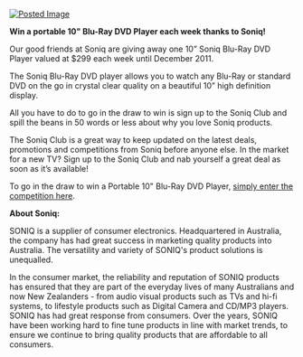 [![Posted Image](http://www.aclpro.com.au/images/soniqbanner300.jpg)](http://www.soniq.com.au/competition_soniqclub/soniqclub_competition_reg.php)





**Win a portable 10" Blu-Ray DVD Player each week thanks to Soniq!**




Our good friends at Soniq are giving away one 10” Soniq Blu-Ray DVD Player valued at $299 each week until December 2011.





The Soniq Blu-Ray DVD player allows you to watch any Blu-Ray or standard DVD on the go in crystal clear quality on a beautiful 10” high definition display.





All you have to do to go in the draw to win is sign up to the Soniq Club and spill the beans in 50 words or less about why you love Soniq products.





The Soniq Club is a great way to keep updated on the latest deals, promotions and competitions from Soniq before anyone else. In the market for a new TV? Sign up to the Soniq Club and nab yourself a great deal as soon as it’s available!





To go in the draw to win a Portable 10" Blu-Ray DVD Player, 
[simply enter the competition here](http://www.soniq.com.au/competition_soniqclub/soniqclub_competition_reg.php).






**About Soniq:**


SONIQ is a supplier of consumer electronics. Headquartered in Australia, the company has had great success in marketing quality products into Australia. The versatility and variety of SONIQ's product solutions is unequalled.





In the consumer market, the reliability and reputation of SONIQ products has ensured that they are part of the everyday lives of many Australians and now New Zealanders - from audio visual products such as TVs and hi-fi systems, to lifestyle products such as Digital Camera and CD/MP3 players. SONIQ has had great response from consumers. Over the years, SONIQ have been working hard to fine tune products in line with market trends, to ensure we continue to bring quality products that are affordable to all consumers.